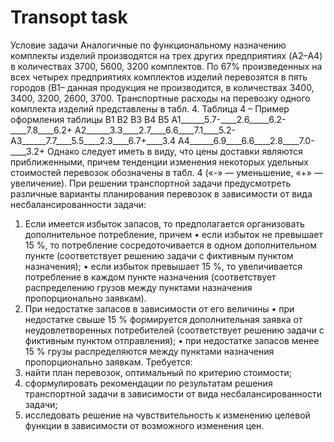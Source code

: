 # Transopt task

  Условие задачи
Аналогичные по функциональному назначению комплекты изделий производятся на трех других предприятиях (A2–A4) в количествах 3700, 5600, 3200 комплектов. По 67% произведенных на всех четырех предприятиях комплектов изделий перевозятся в пять городов (B1– данная продукция не производится, в количествах 3400, 3400, 3200, 2600, 3700. Транспортные расходы на перевозку одного комплекта изделий представлены в табл. 4.
Таблица 4 – Пример оформления таблицы
	B1	B2	B3	B4	B5
A1______5.7-____2.6_____6.2-____7.8____6.2+
A2______3.3____2.7____6.6____7.1____5.2-
A3______7.7____5.5____2.3____6.7+____3.4
A4______6.9____6.6____2.8____7.0-____3.2+
Однако следует иметь в виду, что цены доставки являются приближенными, причем тенденции изменения некоторых удельных стоимостей перевозок обозначены в табл. 4 («-» — уменьшение, «+» — увеличение). При решении транспортной задачи предусмотреть различные варианты планирования перевозок в зависимости от вида несбалансированности задачи:
1.	Если имеется избыток запасов, то предполагается организовать дополнительное потребление, причем
•	если избыток не превышает 15 %, то потребление сосредоточивается в одном дополнительном пункте (соответствует решению задачи с фиктивным пунктом назначения);
•	если избыток превышает 15 %, то увеличивается потребление в каждом пункте назначения (соответствует распределению грузов между пунктами назначения пропорционально заявкам).
2.	При недостатке запасов в зависимости от его величины
•	при недостатке свыше 15 % формируется дополнительная заявка от неудовлетворенных потребителей (соответствует решению задачи с фиктивным пунктом отправления);
•	при недостатке запасов менее 15 % грузы распределяются между пунктами назначения пропорционально заявкам.
Требуется:
1.	найти план перевозок, оптимальный по критерию стоимости;
2.	сформулировать рекомендации по результатам решения транспортной задачи в зависимости от вида несбалансированности задачи;
3.	исследовать решение на чувствительность к изменению целевой функции в зависимости от возможного изменения цен.

